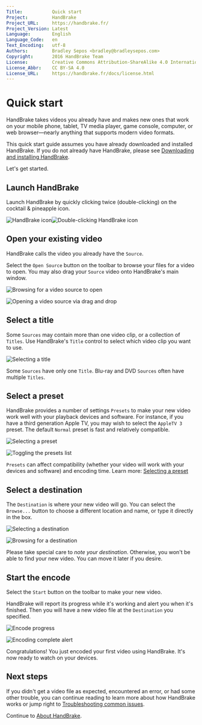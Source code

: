 ```yaml
---
Title:           Quick start
Project:         HandBrake
Project_URL:     https://handbrake.fr/
Project_Version: Latest
Language:        English
Language_Code:   en
Text_Encoding:   utf-8
Authors:         Bradley Sepos <bradley@bradleysepos.com>
Copyright:       2016 HandBrake Team
License:         Creative Commons Attribution-ShareAlike 4.0 International
License_Abbr:    CC BY-SA 4.0
License_URL:     https://handbrake.fr/docs/license.html
---
```


Quick start
===========

HandBrake takes videos you already have and makes new ones that work on your mobile phone, tablet, TV media player, game console, computer, or web browser—nearly anything that supports modern video formats.

This quick start guide assumes you have already downloaded and installed HandBrake. If you do not already have HandBrake, please see [Downloading and installing HandBrake](../get-handbrake/download-and-install.html).

Let's get started.

## Launch HandBrake

Launch HandBrake by quickly clicking twice (double-clicking) on the cocktail & pineapple icon.

![HandBrake icon](../images/icon.png)![Double-clicking HandBrake icon](../images/icon-click.gif)

## Open your existing video

HandBrake calls the video you already have the `Source`.

Select the `Open Source` button on the toolbar to browse your files for a video to open. You may also drag your `Source` video onto HandBrake's main window. 

![Browsing for a video source to open](../images/open-source-dialog.png "The Open Source dialog allows you to browse your files for a video to open.")

![Opening a video source via drag and drop](../images/open-source-drag-drop.png "In addition to the Open Source dialog, you may also open a video by dragging it to HandBrake's main window.")

## Select a title

Some `Sources` may contain more than one video clip, or a collection of `Titles`. Use HandBrake's `Title` control to select which video clip you want to use.

![Selecting a title](../images/title-selection.png "Some sources may contain more than one video clip. The title control lets you select which video clip you want to use.")

Some `Sources` have only one `Title`. Blu-ray and DVD `Sources` often have multiple `Titles`.

## Select a preset

HandBrake provides a number of settings `Presets` to make your new video work well with your playback devices and software. For instance, if you have a third generation Apple TV, you may wish to select the `AppleTV 3` preset. The default `Normal` preset is fast and relatively compatible.

![Selecting a preset](../images/preset-selection.png "Presets are one-click settings to save you time and help ensure compatibility with your devices.")

![Toggling the presets list](../images/toggle-presets-button.png "If the presets list is not visible, select the Toggle Presets button on the toolbar.")

`Presets` can affect compatibility (whether your video will work with your devices and software) and encoding time. Learn more: [Selecting a preset](../workflow/select-preset.html)

## Select a destination

The `Destination` is where your new video will go. You can select the `Browse...` button to choose a different location and name, or type it directly in the box.

![Selecting a destination](../images/destination-field.png "The destination is where your new video will go.")

![Browsing for a destination](../images/destination-dialog.png "Select the browse button to choose a different location and name.")

Please take special care to *note your destination*. Otherwise, you won't be able to find your new video. You can move it later if you desire.

## Start the encode

Select the `Start` button on the toolbar to make your new video.

HandBrake will report its progress while it's working and alert you when it's finished. Then you will have a new video file at the `Destination` you specified.

![Encode progress](../images/encode-progress.png "HandBrake reports its progress during encoding.")

![Encoding complete alert](../images/encode-complete.png "HandBrake shows an alert when finished encoding.")

Congratulations! You just encoded your first video using HandBrake. It's now ready to watch on your devices.

## Next steps

If you didn't get a video file as expected, encountered an error, or had some other trouble, you can continue reading to learn more about how HandBrake works or jump right to [Troubleshooting common issues](../help/troubleshooting-common-issues.html).

Continue to [About HandBrake](about.html).
